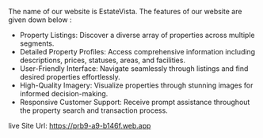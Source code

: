 The name of our website is EstateVista.
The features of our website are given down below :

- Property Listings: Discover a diverse array of properties across multiple segments.
- Detailed Property Profiles: Access comprehensive information including descriptions, prices, statuses, areas, and facilities.
- User-Friendly Interface: Navigate seamlessly through listings and find desired properties effortlessly.
- High-Quality Imagery: Visualize properties through stunning images for informed decision-making.
- Responsive Customer Support: Receive prompt assistance throughout the property search and transaction process.

live Site Url: https://prb9-a9-b146f.web.app
